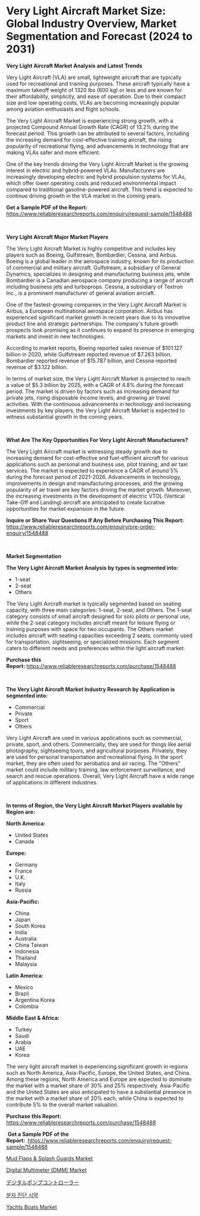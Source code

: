 <p><h1>Very Light Aircraft Market Size: Global Industry Overview, Market Segmentation and Forecast (2024 to 2031)</h1></p><p><strong>Very Light Aircraft Market Analysis and Latest Trends</strong></p>
<p><p>Very Light Aircraft (VLA) are small, lightweight aircraft that are typically used for recreational and training purposes. These aircraft typically have a maximum takeoff weight of 1320 lbs (600 kg) or less and are known for their affordability, simplicity, and ease of operation. Due to their compact size and low operating costs, VLAs are becoming increasingly popular among aviation enthusiasts and flight schools.</p><p>The Very Light Aircraft Market is experiencing strong growth, with a projected Compound Annual Growth Rate (CAGR) of 13.2% during the forecast period. This growth can be attributed to several factors, including the increasing demand for cost-effective training aircraft, the rising popularity of recreational flying, and advancements in technology that are making VLAs safer and more efficient.</p><p>One of the key trends driving the Very Light Aircraft Market is the growing interest in electric and hybrid-powered VLAs. Manufacturers are increasingly developing electric and hybrid propulsion systems for VLAs, which offer lower operating costs and reduced environmental impact compared to traditional gasoline-powered aircraft. This trend is expected to continue driving growth in the VLA market in the coming years.</p></p>
<p><strong>Get a Sample PDF of the Report:&nbsp;</strong> <a href="https://www.reliableresearchreports.com/enquiry/request-sample/1548488">https://www.reliableresearchreports.com/enquiry/request-sample/1548488</a></p>
<p>&nbsp;</p>
<p><strong>Very Light Aircraft Major Market Players</strong></p>
<p><p>The Very Light Aircraft Market is highly competitive and includes key players such as Boeing, Gulfstream, Bombardier, Cessna, and Airbus. Boeing is a global leader in the aerospace industry, known for its production of commercial and military aircraft. Gulfstream, a subsidiary of General Dynamics, specializes in designing and manufacturing business jets, while Bombardier is a Canadian aerospace company producing a range of aircraft including business jets and turboprops. Cessna, a subsidiary of Textron Inc., is a prominent manufacturer of general aviation aircraft.</p><p>One of the fastest-growing companies in the Very Light Aircraft Market is Airbus, a European multinational aerospace corporation. Airbus has experienced significant market growth in recent years due to its innovative product line and strategic partnerships. The company's future growth prospects look promising as it continues to expand its presence in emerging markets and invest in new technologies.</p><p>According to market reports, Boeing reported sales revenue of $101.127 billion in 2020, while Gulfstream reported revenue of $7.263 billion. Bombardier reported revenue of $15.787 billion, and Cessna reported revenue of $3.122 billion.</p><p>In terms of market size, the Very Light Aircraft Market is projected to reach a value of $5.3 billion by 2025, with a CAGR of 4.8% during the forecast period. The market is driven by factors such as increasing demand for private jets, rising disposable income levels, and growing air travel activities. With the continuous advancements in technology and increasing investments by key players, the Very Light Aircraft Market is expected to witness substantial growth in the coming years.</p></p>
<p>&nbsp;</p>
<p><strong>What Are The Key Opportunities For Very Light Aircraft Manufacturers?</strong></p>
<p><p>The Very Light Aircraft market is witnessing steady growth due to increasing demand for cost-effective and fuel-efficient aircraft for various applications such as personal and business use, pilot training, and air taxi services. The market is expected to experience a CAGR of around 5% during the forecast period of 2021-2026. Advancements in technology, improvements in design and manufacturing processes, and the growing popularity of air travel are key factors driving the market growth. Moreover, the increasing investments in the development of electric VTOL (Vertical Take-Off and Landing) aircraft are anticipated to create lucrative opportunities for market expansion in the future.</p></p>
<p><strong>Inquire or Share Your Questions If Any Before Purchasing This Report:</strong> <a href="https://www.reliableresearchreports.com/enquiry/pre-order-enquiry/1548488">https://www.reliableresearchreports.com/enquiry/pre-order-enquiry/1548488</a></p>
<p>&nbsp;</p>
<p><strong>Market Segmentation</strong></p>
<p><strong>The Very Light Aircraft Market Analysis by types is segmented into:</strong></p>
<p><ul><li>1-seat</li><li>2-seat</li><li>Others</li></ul></p>
<p><p>The Very Light Aircraft market is typically segmented based on seating capacity, with three main categories: 1-seat, 2-seat, and Others. The 1-seat category consists of small aircraft designed for solo pilots or personal use, while the 2-seat category includes aircraft meant for leisure flying or training purposes with space for two occupants. The Others market includes aircraft with seating capacities exceeding 2 seats, commonly used for transportation, sightseeing, or specialized missions. Each segment caters to different needs and preferences within the light aircraft market.</p></p>
<p><strong>Purchase this Report:&nbsp;</strong><a href="https://www.reliableresearchreports.com/purchase/1548488">https://www.reliableresearchreports.com/purchase/1548488</a></p>
<p>&nbsp;</p>
<p><strong>The Very Light Aircraft Market Industry Research by Application is segmented into:</strong></p>
<p><ul><li>Commercial</li><li>Private</li><li>Sport</li><li>Others</li></ul></p>
<p><p>Very Light Aircraft are used in various applications such as commercial, private, sport, and others. Commercially, they are used for things like aerial photography, sightseeing tours, and agricultural purposes. Privately, they are used for personal transportation and recreational flying. In the sport market, they are often used for aerobatics and air racing. The "Others" market could include military training, law enforcement surveillance, and search and rescue operations. Overall, Very Light Aircraft have a wide range of applications in different industries.</p></p>
<p>&nbsp;</p>
<p><strong>In terms of Region, the Very Light Aircraft Market Players available by Region are:</strong></p>
<p>
    <p> <strong> North America: </strong>
        <ul>
            <li>United States</li>
            <li>Canada</li>
        </ul>
        </p> 
    <p> <strong> Europe: </strong>
        <ul>
            <li>Germany</li>
            <li>France</li>
            <li>U.K.</li>
            <li>Italy</li>
            <li>Russia</li>
        </ul>
        </p> 
    <p> <strong> Asia-Pacific: </strong>
        <ul>
            <li>China</li>
            <li>Japan</li>
            <li>South Korea</li>
            <li>India</li>
            <li>Australia</li>
            <li>China Taiwan</li>
            <li>Indonesia</li>
            <li>Thailand</li>
            <li>Malaysia</li>
        </ul>
        </p> 
    <p> <strong> Latin America: </strong>
        <ul>
            <li>Mexico</li>
            <li>Brazil</li>
            <li>Argentina Korea</li>
            <li>Colombia</li>
        </ul>
        </p> 
    <p> <strong> Middle East & Africa: </strong>
        <ul>
            <li>Turkey</li>
            <li>Saudi</li>
            <li>Arabia</li>
            <li>UAE</li>
            <li>Korea</li>
        </ul>
    </p>
    </p>
<p><p>The very light aircraft market is experiencing significant growth in regions such as North America, Asia-Pacific, Europe, the United States, and China. Among these regions, North America and Europe are expected to dominate the market with a market share of 30% and 25% respectively. Asia-Pacific and the United States are also anticipated to have a substantial presence in the market with a market share of 20% each, while China is expected to contribute 5% to the overall market valuation.</p></p>
<p><strong>Purchase this Report: </strong><a href="https://www.reliableresearchreports.com/purchase/1548488">https://www.reliableresearchreports.com/purchase/1548488</a></p>
<p>&nbsp;<strong>Get a Sample PDF of the Report:&nbsp;&nbsp;</strong><a href="https://www.reliableresearchreports.com/enquiry/request-sample/1548488">https://www.reliableresearchreports.com/enquiry/request-sample/1548488</a></p>
<p><strong></strong></p>
<p><p><a href="https://github.com/juniordelafrance/Market-Research-Report-List-2/blob/main/mud-flaps-splash-guards-market.md">Mud Flaps & Splash Guards Market</a></p><p><a href="https://view.publitas.com/reportprime-1/digital-multimeter-dmm-market-insights-market-players-and-forecast-till-2030/">Digital Multimeter (DMM) Market</a></p><p><a href="https://medium.com/@ufukkocak157/%E3%83%87%E3%82%B8%E3%82%BF%E3%83%AB%E3%83%9D%E3%83%B3%E3%83%97%E3%82%B3%E3%83%B3%E3%83%88%E3%83%AD%E3%83%BC%E3%83%A9%E3%83%BC%E5%B8%82%E5%A0%B4%E8%AA%BF%E6%9F%BB%E3%83%AC%E3%83%9D%E3%83%BC%E3%83%88-%E3%81%9D%E3%81%AE%E6%AD%B4%E5%8F%B2%E3%81%A82024%E5%B9%B4%E3%81%8B%E3%82%892031%E5%B9%B4%E3%81%BE%E3%81%A7%E3%81%AE%E4%BA%88%E6%B8%AC-4bc2f1a9449f">デジタルポンプコントローラー</a></p><p><a href="https://medium.com/@marquezpenistero05eud5zjn/%EB%B6%84%EC%9E%90%EC%A7%84%EB%8B%A8-%EC%8B%9C%EC%95%BD-%EC%8B%9C%EC%9E%A5-%EA%B7%9C%EB%AA%A8-%EB%B0%8F-%EC%8B%9C%EC%9E%A5-%EB%8F%99%ED%96%A5-%EC%A0%84%EC%B2%B4-%EC%82%B0%EC%97%85-%EA%B0%9C%EC%9A%94-2024%EB%85%84%EB%B6%80%ED%84%B0-2031%EB%85%84%EA%B9%8C%EC%A7%80-9546a41753cd">분자 진단 시약</a></p><p><a href="https://github.com/jaidynmorantestelletmjzya/Market-Research-Report-List-1/blob/main/yachts-boats-market.md">Yachts Boats Market</a></p></p>